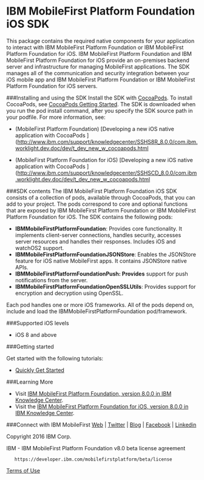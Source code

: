 IBM MobileFirst Platform Foundation iOS SDK
===

This package contains the required native components for your application to interact with IBM
MobileFirst Platform Foundation or IBM MobileFirst Platform Foundation for iOS. IBM MobileFirst Platform Foundation and IBM MobileFirst Platform Foundation for iOS provide an on-premises backend server and infrastructure
for managing MobileFirst applications. The SDK manages all of the communication and security integration between your iOS mobile app and IBM MobileFirst Platform Foundation or IBM MobileFirst Platform Foundation for iOS servers.


###Installing and using the SDK
Install the SDK with [CocoaPods](http://cocoapods.org/).  To install CocoaPods, see [CocoaPods Getting Started](http://guides.cocoapods.org/using/getting-started.html#getting-started). 
The SDK is downloaded when you run the pod install command, after you specify the SDK source path in your podfile.
For more information, see:
- (MobileFirst Platform Foundation) [Developing a new iOS native application with CocoaPods ](http://www.ibm.com/support/knowledgecenter/SSHS8R_8.0.0/com.ibm.worklight.dev.doc/dev/t_dev_new_w_cocoapods.html

- (MobileFirst Platform Foundation for iOS) [Developing a new iOS native application with CocoaPods ](http://www.ibm.com/support/knowledgecenter/SSHSCD_8.0.0/com.ibm.worklight.dev.doc/dev/t_dev_new_w_cocoapods.html


###SDK contents
The IBM MobileFirst Platform Foundation iOS SDK consists of a collection of pods, available through CocoaPods, that you can add to your project.
The pods correspond to core and optional functions that are exposed by IBM MobileFirst Platform Foundation or 
IBM MobileFirst Platform Foundation for iOS.  The SDK contains the following pods:

- **IBMMobileFirstPlatformFoundation**: Provides core functionality. It implements client-server connections, handles security, accesses server resources and handles their responses. Includes iOS and watchOS2 support.
- **IBMMobileFirstPlatformFoundationJSONStore**: Enables the JSONStore feature for iOS native MobileFirst apps. It contains JSONStore native APIs.
- **IBMMobileFirstPlatformFoundationPush: Provides** support for push notifications from the server.
- **IBMMobileFirstPlatformFoundationOpenSSLUtils**: Provides support for encryption and decryption using OpenSSL.

Each pod handles one or more iOS frameworks. All of the pods depend on, include and load the IBMMobileFirstPlatformFoundation pod/framework. 


###Supported iOS levels
- iOS 8 and above

###Getting started 

Get started with the following tutorials: 

- [Quickly Get Started](https://mobilefirstplatform.ibmcloud.com)

###Learning More
   * Visit [IBM MobileFirst Platform Foundation, version 8.0.0 in IBM Knowledge Center](http://www.ibm.com/support/knowledgecenter/SSHS8R_8.0.0/wl_welcome.html).
   * Visit the [IBM MobileFirst Platform Foundation for iOS, version 8.0.0 in IBM Knowledge Center](http://www.ibm.com/support/knowledgecenter/SSHSCD_8.0.0/wl_welcome.html).

###Connect with IBM MobileFirst
[Web](http://www.ibm.com/mobilefirst) |
[Twitter](http://twitter.com/ibmmobile/) |
[Blog](http://asmarterplanet.com/mobile-enterprise) |
[Facebook](http://www.facebook.com/ibmMobile/) |
[Linkedin](http://www.linkedin.com/groups/IBM-Mobile-4579117/about)


Copyright 2016 IBM Corp.

   IBM - IBM MobileFirst Platform Foundation v8.0 beta license agreement

       https://developer.ibm.com/mobilefirstplatform/beta/license

[Terms of Use](https://developer.ibm.com/mobilefirstplatform/beta/license)
